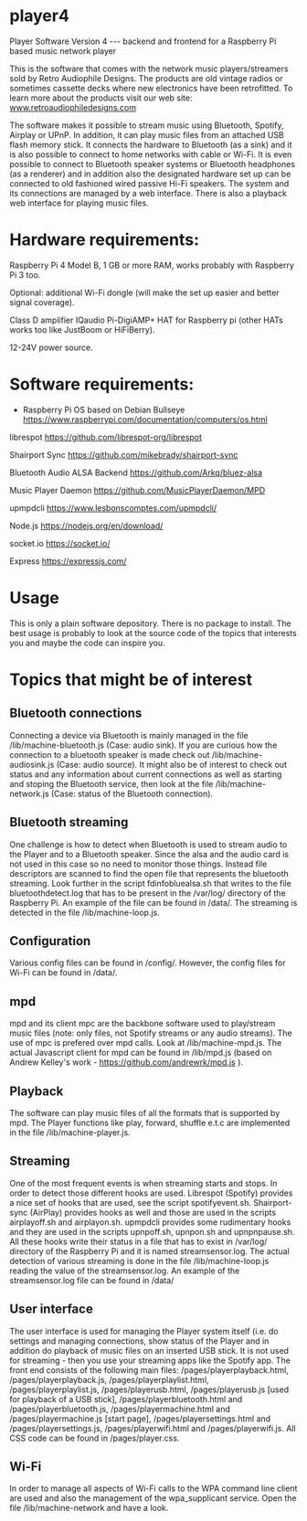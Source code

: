 # player4
Player Software Version 4 --- backend and frontend for a Raspberry Pi based music network player

This is the software that comes with the network music players/streamers sold by Retro Audiophile Designs. The products are old vintage radios or sometimes cassette decks where new electronics have been retrofitted. To learn more about the products visit our web site: www.retroaudiophiledesigns.com

The software makes it possible to stream music using Bluetooth, Spotify, Airplay or UPnP. In addition, it can play music files from an attached USB flash memory stick. It connects the hardware to Bluetooth (as a sink) and it is also possible to connect to home networks with cable or Wi-Fi. It is even possible to connect to Bluetooth speaker systems or Bluetooth headphones (as a renderer) and in addition also the designated hardware set up can be connected to old fashioned wired passive Hi-Fi speakers. The system and its connections are managed by a web interface. There is also a playback web interface for playing music files.



Hardware requirements:
=====================
Raspberry Pi 4 Model B, 1 GB or more RAM, works probably with Raspberry Pi 3 too.

Optional: additional Wi-Fi dongle (will make the set up easier and better signal coverage).

Class D amplifier IQaudio Pi-DigiAMP+ HAT for Raspberry pi (other HATs works too like JustBoom or HiFiBerry).

12-24V power source.

Software requirements:
=====================

 - Raspberry Pi OS based on Debian Bullseye https://www.raspberrypi.com/documentation/computers/os.html

librespot https://github.com/librespot-org/librespot

Shairport Sync https://github.com/mikebrady/shairport-sync

Bluetooth Audio ALSA Backend https://github.com/Arkq/bluez-alsa

Music Player Daemon https://github.com/MusicPlayerDaemon/MPD

upmpdcli https://www.lesbonscomptes.com/upmpdcli/

Node.js https://nodejs.org/en/download/

socket.io https://socket.io/

Express https://expressjs.com/

Usage
=====
This is only a plain software depository. There is no package to install. The best usage is probably to look at the source code of the topics that interests you and maybe the code can inspire you. 

Topics that might be of interest
================================
Bluetooth connections
---------------------
Connecting a device via Bluetooth is mainly managed in the file /lib/machine-bluetooth.js (Case: audio sink). If you are curious how the connection to a bluetooth speaker is made check out /lib/machine-audiosink.js (Case: audio source). It might also be of interest to check out status and any information about current connections as well as starting and stoping the Bluetooth service, then look at the file /lib/machine-network.js (Case: status of the Bluetooth connection).

Bluetooth streaming
------------------- 
One challenge is how to detect when Bluetooth is used to stream audio to the Player and to a Bluetooth speaker. Since the alsa and the audio card is not used in this case so no need to monitor those things. Instead file descriptors are scanned to find the open file that represents the bluetooth streaming. Look further in the script fdinfobluealsa.sh that writes to the file bluetoothdetect.log that has to be present in the /var/log/ directory of the Raspberry Pi. An example of the file can be found in /data/. The streaming is detected in the file /lib/machine-loop.js.

Configuration
-------------
Various config files can be found in /config/.  However, the config files for Wi-Fi can be found in /data/.

mpd 
---
mpd and its client mpc are the backbone software used to play/stream music files (note: only files, not Spotify streams or any audio streams). The use of mpc is prefered over mpd calls. Look at /lib/machine-mpd.js. The actual Javascript client for mpd can be found in /lib/mpd.js (based on Andrew Kelley's work - https://github.com/andrewrk/mpd.js ).

Playback
--------
The software can play music files of all the formats that is supported by mpd. The Player functions like play, forward, shuffle e.t.c are implemented in the file /lib/machine-player.js.

Streaming
---------
One of the most frequent events is when streaming starts and stops. In order to detect those different hooks are used. Librespot (Spotify) provides a nice set of hooks that are used, see the script spotifyevent.sh. Shairport-sync (AirPlay) provides hooks as well and those are used in the scripts airplayoff.sh and airplayon.sh. upmpdcli provides some rudimentary hooks and they are used in the scripts upnpoff.sh, upnpon.sh and upnpnpause.sh. All these hooks write their status in a file that has to exist in /var/log/ directory of the Raspberry Pi and it is named streamsensor.log. The actual detection of various streaming is done in the file /lib/machine-loop.js reading the value of the streamsensor.log. An example of the streamsensor.log file can be found in /data/

User interface
--------------
The user interface is used for managing the Player system itself (i.e. do settings and managing connections, show status of the Player and in addition do playback of music files on an inserted USB stick. It is not used for streaming - then you use your streaming apps like the Spotify app. The front end consists of the following main files: /pages/playerplayback.html, /pages/playerplayback.js, /pages/playerplaylist.html, /pages/playerplaylist.js, /pages/playerusb.html, /pages/playerusb.js [used for playback of a USB stick], /pages/playerbluetooth.html and /pages/playerbluetooth.js, /pages/playermachine.html and /pages/playermachine.js [start page], /pages/playersettings.html and /pages/playersettings.js, /pages/playerwifi.html and /pages/playerwifi.js. All CSS code can be found in /pages/player.css.

Wi-Fi
-----
In order to manage all aspects of Wi-Fi calls to the WPA command line client are used and also the management of the wpa_supplicant service. Open the file /lib/machine-network and have a look.

